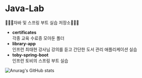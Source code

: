 # Java-Lab
🧚🏻‍♀️자바 및 스프링 부트 실습 저장소🧚🏻‍♀️
- **certificates**  
  각종 교육 수료증 모아둔 폴더
- **library-app**  
  인프런 최태현 강사님 강의를 듣고 간단한 도서 관리 애플리케이션 실습
- **toby-spring-boot**  
  인프런 토비의 스프링 부트 실습

![Anurag's GitHub stats](https://github-readme-stats.vercel.app/api?username=hy2jv&show_icons=true)

